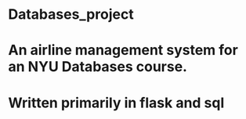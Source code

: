 # Databases_project
# An airline management system for an NYU Databases course.
# Written primarily in flask and sql
